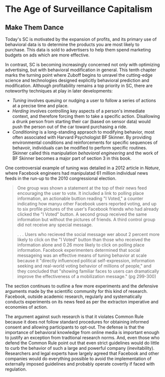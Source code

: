 # The Age of Surveillance Capitalism
## Make Them Dance

Today's SC is motivated by the expansion of profits, and its primary use of behavioral data is to determine the products you are most likely to purchase. This data is sold to advertisers to help them spend marketing budgets on ads which are more effective.

In contrast, SC is becoming increasingly concerned not only with optimizing advertising, but with behavioral modification in general. This tenth chapter marks the turning point where Zuboff begins to unravel the cutting-edge science and technologies designed explicitly behavioral prediction and modification. Although profitability remains a top priority in SC, there are noteworthy techniques at play in later developments:

- *Tuning* involves queuing or nudging a user to follow a series of actions at a precise time and place.
- *Herding* involves controlling key aspects of a person's immediate context, and therefore forcing them to take a specific action. Disallowing a drunk person from starting their car (based on sensor data) would push the person out of the car toward purchasing a ride.
- *Conditioning* is a long-standing appraoch to modifying behavior, most often associated with Harvard Psychologist BF Skinner. By providing environmental conditions and reinforcements for specific sequences of behavoir, individuals can be modified to perform specific routines. Skinner called this manipulation *behavioral engineering* and the work of BF Skinner becomes a major part of section 3 in this book.

One controversial example of tuning was detailed in a 2012 article in *Nature*, where Facebook engineers had manipulatad 61 million individual news feeds in the run-up to the 2010 congressional election. 

> One group was shown a statement at the top of their news feed encouraging the user to vote. It included a link to polling place information, an actionable buttion reading "I Voted," a counter indicating how manyu other Facebook users reported voting, and up to six profile pictures of the user's Facebook friends who had already clicked the "I Voted" button. A second group received the same information but without the pictures of friends. A third control group did not receive any special message.
> 
> . . . Users who recieved the social message wer about 2 percent more likely to click on the "I Voted" button than those who received the information alone and 0.26 more likely to click on polling place information. Facebook experimenters determined that social messageing was an effective means of tuning behavior at scale because it "directly influenced political self-expression, information seeking and real-world voting behavior of millions of people," and they concluded that "showing familiar faces to users can dramatically improve the effectiveness of a mobilization message." (pg 299-300)

The section continues to outline a few more experiments and the defensive arguments made by the scientific community for this kind of research. Facebook, outside academic research, regularly and systematically conducts experiments on its news feed as per the extracton imperative and economies of action.

The argument against such research is that it violates Common Rule because it does not follow standard procedures for obtaining informed consent and allowing participants to opt-out. The defense is that the importance of behavioral knowledge from online media is important enough to justify an exception from tradtional research norms. And, even those who defend the Common Rule point out that even strict guidelines would do little to curb the behavior of such a large and powerful company (inevitability). Researchers and legal experts have largely agreed that Facebook and other companies would do everything possible to avoid the implementation of externally imposed guidelines and probably operate covertly if faced with regulation.





